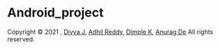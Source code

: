 # Android_project

Copyright © 2021 , <a href="https://www.linkedin.com/in/divya-j-365b28225/">Divya J</a>, <a href="https://www.linkedin.com/in/godala-adhil-reddy-6301b0191/">Adhil Reddy</a>, <a href="https://www.linkedin.com/in/dimple-k-1b69b0191/">Dimple K</a>, <a href="https://www.linkedin.com/in/anurag-de-404s-retr0/">Anurag De</a>
All rights reserved.
